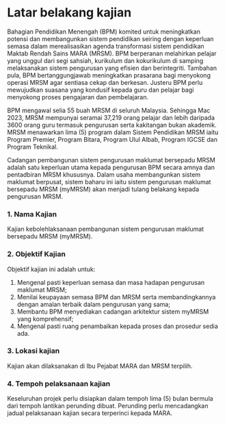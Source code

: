 # Latar belakang kajian

Bahagian Pendidikan Menengah (BPM) komited untuk meningkatkan potensi dan membangunkan sistem pendidikan seiring dengan keperluan semasa dalam merealisasikan agenda transformasi sistem pendidikan Maktab Rendah Sains MARA (MRSM). BPM berperanan melahirkan pelajar yang unggul dari segi sahsiah, kurikulum dan kokurikulum di samping melaksanakan sistem pengurusan yang efisien dan berintegriti. Tambahan pula, BPM bertanggungjawab meningkatkan prasarana bagi menyokong operasi MRSM agar sentiasa cekap dan berkesan. Justeru BPM perlu mewujudkan suasana yang kondusif kepada guru dan pelajar bagi menyokong proses pengajaran dan pembelajaran.

BPM mengawal selia 55 buah MRSM di seluruh Malaysia. Sehingga Mac 2023, MRSM mempunyai seramai 37,219 orang pelajar dan lebih daripada 3600 orang guru termasuk pengurusan serta kakitangan bukan akademik. MRSM menawarkan lima (5) program dalam Sistem Pendidikan MRSM iaitu Program Premier, Program Bitara, Program Ulul Albab, Program IGCSE dan Program Teknikal.

Cadangan pembangunan sistem pengurusan maklumat bersepadu MRSM adalah satu keperluan utama kepada pengurusan BPM secara amnya dan pentadbiran MRSM khususnya. Dalam usaha membangunkan sistem maklumat berpusat, sistem baharu ini iaitu sistem pengurusan maklumat bersepadu MRSM (myMRSM) akan menjadi tulang belakang kepada pengurusan MRSM.

### 1. Nama Kajian

Kajian kebolehlaksanaan pembangunan sistem pengurusan maklumat bersepadu MRSM (myMRSM).&#x20;

### 2.  Objektif Kajian

Objektif kajian ini adalah untuk:

1. Mengenal pasti keperluan semasa dan masa hadapan pengurusan maklumat MRSM;
2. Menilai keupayaan semasa BPM dan MRSM serta membandingkannya dengan amalan terbaik dalam pengurusan yang sama;
3. Membantu BPM menyediakan cadangan arkitektur sistem myMRSM yang komprehensif;
4. Mengenal pasti ruang penambaikan kepada proses dan prosedur sedia ada.

### 3.  Lokasi kajian

Kajian akan dilaksanakan di Ibu Pejabat MARA dan MRSM terpilih.

### 4. Tempoh pelaksanaan kajian

Keseluruhan projek perlu disiapkan dalam tempoh lima (5) bulan bermula dari tempoh lantikan perunding dibuat. Perunding perlu mencadangkan jadual pelaksanaan kajian secara terperinci kepada MARA.
